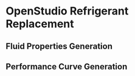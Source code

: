 
# OpenStudio Refrigerant Replacement

## Fluid Properties Generation

## Performance Curve Generation



